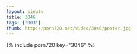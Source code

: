 ```yaml
--- 
layout: sieutv
title: 3046
tags: ["003"]
thumb: http://porn720.net/video/3046/poster.jpg
---
```

{% include porn720 key="3046" %} 
